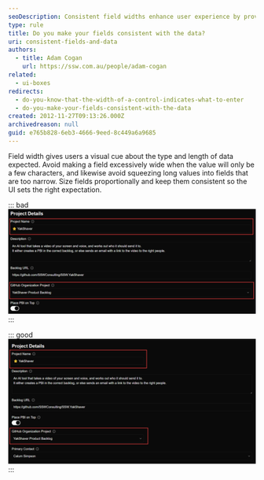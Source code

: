 ```yaml
---
seoDescription: Consistent field widths enhance user experience by providing clear data entry guidelines.
type: rule
title: Do you make your fields consistent with the data?
uri: consistent-fields-and-data
authors:
  - title: Adam Cogan
    url: https://ssw.com.au/people/adam-cogan
related:
  - ui-boxes
redirects:
  - do-you-know-that-the-width-of-a-control-indicates-what-to-enter
  - do-you-make-your-fields-consistent-with-the-data
created: 2012-11-27T09:13:26.000Z
archivedreason: null
guid: e765b828-6eb3-4666-9eed-8c449a6a9685
---
```


Field width gives users a visual cue about the type and length of data expected. Avoid making a field excessively wide when the value will only be a few characters, and likewise avoid squeezing long values into fields that are too narrow. Size fields proportionally and keep them consistent so the UI sets the right expectation.

<!--endintro-->

::: bad  
![Figure: Bad example - Fields are unnecessarily wide for their expected (short) values](long-width-field.png)  
:::

::: good  
![Figure: Good example - Fields are sized appropriately for their expected values](short-width-field.png)  
:::
